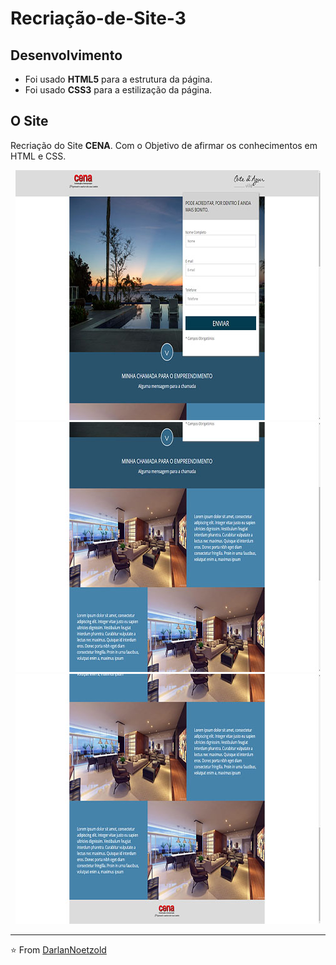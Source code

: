 # Recriação-de-Site-3
## Desenvolvimento
* Foi usado **HTML5** para a estrutura da página.
* Foi usado **CSS3** para a estilização da página.
## O Site
Recriação do Site **CENA**. Com o Objetivo de afirmar os conhecimentos em HTML e CSS.

<p align="center"> <img src="https://github.com/DarlanNoetzold/Recria-o-de-Site-3/blob/master/CENA.jpg" /> <img src="https://github.com/DarlanNoetzold/Recria-o-de-Site-3/blob/master/CENA2.jpg" /> <img src="https://github.com/DarlanNoetzold/Recria-o-de-Site-3/blob/master/CENA3.jpg" /> </p>

---

⭐️ From [DarlanNoetzold](https://github.com/DarlanNoetzold)
